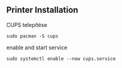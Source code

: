 ## Printer Installation

CUPS telepítése
```
sudo pacman -S cups
```
enable and start service
```
sudo systemctl enable --now cups.service
```

